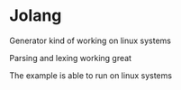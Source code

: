 # Jolang
Generator kind of working on linux systems

Parsing and lexing working great

The example is able to run on linux systems

